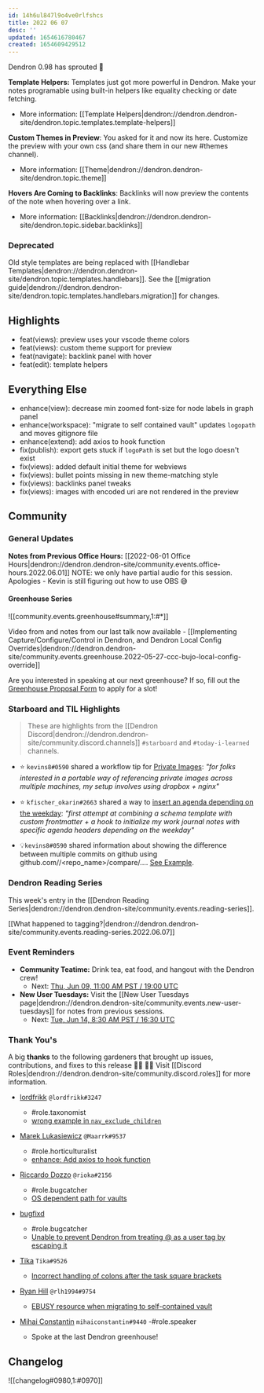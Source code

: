 ```yaml
---
id: 14h6ul847l9o4ve0rlfshcs
title: 2022 06 07
desc: ''
updated: 1654616780467
created: 1654609429512
---
```


Dendron 0.98 has sprouted  🌱

**Template Helpers:** Templates just got more powerful in Dendron. Make your notes programable using built-in helpers like equality checking or date fetching. 
- More information: [[Template Helpers|dendron://dendron.dendron-site/dendron.topic.templates.template-helpers]]

**Custom Themes in Preview**: You asked for it and now its here. Customize the preview with your own css (and share them in our new #themes channel).
- More information: [[Theme|dendron://dendron.dendron-site/dendron.topic.theme]]

**Hovers Are Coming to Backlinks**: Backlinks will now preview the contents of the note when hovering over a link.
- More information: [[Backlinks|dendron://dendron.dendron-site/dendron.topic.sidebar.backlinks]]

### Deprecated 
Old style templates are being replaced with [[Handlebar Templates|dendron://dendron.dendron-site/dendron.topic.templates.handlebars]]. See the [[migration guide|dendron://dendron.dendron-site/dendron.topic.templates.handlebars.migration]] for changes.

## Highlights
- feat(views): preview uses your vscode theme colors  
- feat(views): custom theme support for preview 
- feat(navigate): backlink panel with hover
- feat(edit): template helpers 

## Everything Else
- enhance(view): decrease min zoomed font-size for node labels in graph panel
- enhance(workspace): "migrate to self contained vault" updates `logopath` and moves gitignore file 
- enhance(extend): add axios to hook function 
- fix(publish): export gets stuck if `logoPath` is set but the logo doesn't exist
- fix(views): added default initial theme for webviews
- fix(views): bullet points missing in new theme-matching style
- fix(views): backlinks panel tweaks
- fix(views): images with encoded uri are not rendered in the preview

## Community

### General Updates

**Notes from Previous Office Hours:** [[2022-06-01 Office Hours|dendron://dendron.dendron-site/community.events.office-hours.2022.06.01]]
NOTE: we only have partial audio for this session. Apologies - Kevin is still figuring out how to use OBS 😅

#### Greenhouse Series

![[community.events.greenhouse#summary,1:#*]]

Video from and notes from our last talk now available - [[Implementing Capture/Configure/Control in Dendron, and Dendron Local Config Overrides|dendron://dendron.dendron-site/community.events.greenhouse.2022-05-27-ccc-bujo-local-config-override]]

Are you interested in speaking at our next greenhouse? If so, fill out the [Greenhouse Proposal Form](https://airtable.com/shrHMMl1NwefpM689?prefill_SurveyName=GreenhouseProposal&hide_SurveyName=true) to apply for a slot!

### Starboard and TIL Highlights
> These are highlights from the [[Dendron Discord|dendron://dendron.dendron-site/community.discord.channels]] `#starboard` and `#today-i-learned` channels.

- ⭐ `kevins8#0590` shared a workflow tip for [Private Images](https://kevinslin.com/notes/chwe5ewde3wfh09we9n1rfi): _"for folks interested in a portable way of referencing private images across multiple machines, my setup involves using dropbox + nginx"_
- ⭐ `kfischer_okarin#2663` shared a way to [insert an agenda depending on the weekday](https://kfischer-okarin.github.io/digital-garden/notes/bjccjlfn0yonezff3yhauoa/): _"first attempt at combining a schema template with custom frontmatter + a hook to initialize my work journal notes with specific agenda headers depending on the weekday"_

- 💡`kevins8#0590` shared information about showing the difference between multiple commits on github using github.com/<username>/<repo_name>/compare/<commit1>...<commit2>. [See Example](https://github.com/dendronhq/handbook/compare/6adc8f73e8abe060541d209daf5005dd730eb456..532f429bfdd9a293f7c1bbca3805c16ef84ea48f). 


### Dendron Reading Series

This week's entry in the [[Dendron Reading Series|dendron://dendron.dendron-site/community.events.reading-series]].

[[What happened to tagging?|dendron://dendron.dendron-site/community.events.reading-series.2022.06.07]]

### Event Reminders

- **Community Teatime:** Drink tea, eat food, and hangout with the Dendron crew!
    - Next: [Thu, Jun 09, 11:00 AM PST / 19:00 UTC](https://link.dendron.so/luma)
- **New User Tuesdays:** Visit the [[New User Tuesdays page|dendron://dendron.dendron-site/community.events.new-user-tuesdays]] for notes from previous sessions.
    - Next: [Tue, Jun 14, 8:30 AM PST / 16:30 UTC](https://link.dendron.so/luma)

### Thank You's

A big **thanks** to the following gardeners that brought up issues, contributions, and fixes to this release :man_farmer: :woman_farmer: 
Visit [[Discord Roles|dendron://dendron.dendron-site/community.discord.roles]] for more information.

- [lordfrikk]() `@lordfrikk#3247`
    - #role.taxonomist
    - [wrong example in `nav_exclude_children`](https://wiki.dendron.so/notes/4l0mnzhwcos8kdn5aif1we9/)

- [Marek Lukasiewicz](https://github.com/Maarrk) `@Maarrk#9537`
    - #role.horticulturalist
    - [enhance: Add axios to hook function](https://github.com/dendronhq/dendron/pull/3001)

- [Riccardo Dozzo](https://github.com/rioka) `@rioka#2156`
  - #role.bugcatcher
  - [OS dependent path for vaults](https://github.com/dendronhq/dendron/issues/3040)

- [bugfixd](https://github.com/bugfixd)
  - #role.bugcatcher
  - [Unable to prevent Dendron from treating @ as a user tag by escaping it](https://github.com/dendronhq/dendron/issues/3039)

- [Tika](https://github.com/SR--) `Tika#9526`
  - [Incorrect handling of colons after the task square brackets](https://github.com/dendronhq/dendron/issues/3037)
  
- [Ryan Hill](https://github.com/rlh1994) `@rlh1994#9754`
  - [EBUSY resource when migrating to self-contained vault](https://github.com/dendronhq/dendron/issues/3021)    

- [Mihai Constantin](https://github.com/mihaiconstantin) `mihaiconstantin#9440`
    -#role.speaker
    - Spoke at the last Dendron greenhouse!

## Changelog
![[changelog#0980,1:#0970]]
